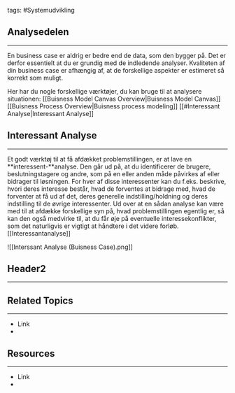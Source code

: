 tags: #Systemudvikling
## Analysedelen 
---
En business case er aldrig er bedre end de data, som den bygger på. Det er derfor essentielt at du er grundig med de indledende analyser. Kvaliteten af din business case er afhængig af, at de forskellige aspekter er estimeret så korrekt som muligt.

Her har du nogle forskellige værktøjer, du kan bruge til at analysere situationen:
[[Buisness Model Canvas Overview|Buisness Model Canvas]]
[[Buisness Process Overview|Buisness process modeling]]
[[#Interessant Analyse|Interessant Analyse]]
## Interessant Analyse
---
Et godt værktøj til at få afdækket problemstillingen, er at lave en **interessent-**analyse. Den går ud på, at du identificerer de brugere, beslutningstagere og andre, som på en eller anden måde påvirkes af eller bidrager til løsningen. For hver af disse interessenter kan du f.eks. beskrive, hvori deres interesse består, hvad de forventes at bidrage med, hvad de forventer at få ud af det, deres generelle indstilling/holdning og deres indstilling til de øvrige interessenter. Ud over at en sådan analyse kan være med til at afdække forskellige syn på, hvad problemstillingen egentlig er, så kan den også medvirke til, at du får øje på eventuelle interessekonflikter, som det naturligvis er vigtigt at håndtere i det videre forløb.
[[Interessantanalyse]]

![[Interssant Analyse (Buisness Case).png]]
## Header2
---



## Related Topics
---
- Link
- 

## Resources
---
- Link
- 
